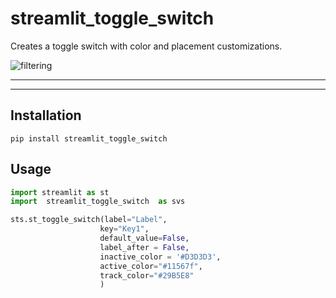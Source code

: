 # streamlit_toggle_switch

Creates a toggle switch with color and placement customizations. 

![filtering](https://github.com/sqlinsights/streamlit-toggle-switch/blob/main/sample.gif?raw=true)

---


---
## Installation
```shell
pip install streamlit_toggle_switch
```
## Usage

```python
import streamlit as st
import  streamlit_toggle_switch  as svs

sts.st_toggle_switch(label="Label", 
                    key="Key1", 
                    default_value=False, 
                    label_after = False, 
                    inactive_color = '#D3D3D3', 
                    active_color="#11567f", 
                    track_color="#29B5E8"
                    )
```